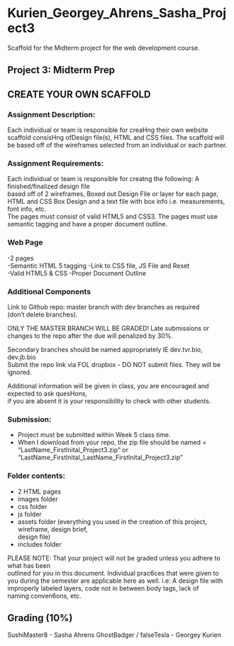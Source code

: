 # Kurien_Georgey_Ahrens_Sasha_Project3
Scaffold for the Midterm project for the web development course.

## Project	3:	Midterm	Prep
## CREATE	YOUR	OWN	SCAFFOLD	

### Assignment	Description:	
Each	individual	or	team	is	responsible	for	creaHng	their	own	website	scaffold	consisHng	ofDesign	file(s),	HTML	and	CSS	files.
The	scaffold	will	be	based	off	of	the	wireframes	selected	from an	individual	or	each	partner.

### Assignment	Requirements:

  Each	individual	or	team	is	responsible	for	creatng	the	following:	A	finished/finalized	design	file	
  based	off	of	2	wireframes,	Boxed	out	Design	File	or	layer	for	each	page,	HTML	and	CSS	Box	
  Design	and	a	text	file	with	box	info	i.e.	measurements,	font	info,	etc.	
  The	pages	must	consist	of	valid	HTML5	and	CSS3.	The	pages	must	use	semantic	tagging	and	
  have	a	proper	document	outline.	


### Web	Page

  -2	pages	
  -Semantic	HTML	5	tagging	
  -Link	to	CSS	file,	JS	File	and	Reset	
  -Valid	HTML5	&	CSS	
  -Proper	Document	Outline	

### Additional	Components	

  Link to	Github	repo:	master	branch	with	dev	branches	as	required	
  (don’t	delete	branches).	
  
  
  
ONLY	THE	MASTER	BRANCH	WILL	BE	GRADED!	Late	submissions	or	changes	to	the	repo	after
the	due	will	penalized	by	30%.

Secondary	branches	should	be	named	appropriately	IE	dev.tvr.bio,	dev.jb.bio	
Submit	the	repo	link	via	FOL	dropbox	-	DO	NOT	submit	files.	They	will	be	ignored.	

Additional	information	will	be	given	in	class,	you	are	encouraged	and	expected	to	ask	quesHons,	
if	you	are	absent	it	is	your	responsibility	to	check	with	other	students.	



### Submission:	
  -	Project	must	be	submitted	within	Week	5	class	time.
  -	When	I	download	from	your	repo,	the	zip	file	should	be	named	=	
  “LastName_FirstInital_Project3.zip”	or	“LastName_FirstInital_LastName_FirstInital_Project3.zip”

### Folder	contents:
  -	2	HTML	pages
  -	images	folder
  -	css	folder
  -	js	folder
  -	assets	folder	(everything	you	used	in	the	creation	of	this	project,	wireframe,	design	brief,	
    design	file)
  -	includes	folder	

PLEASE	NOTE:	That	your	project	will	not	be	graded	unless	you	adhere	to	what	has	been	
outlined	for	you	in	this	document.	Individual	prac6ces	that	were	given	to	you	during	the	
semester	are	applicable	here	as	well.
i.e:	A	design	file	with	improperly	labeled	layers,	code	not	in	between	body	tags,	lack	of	
naming	conven6ons,	etc.	

## Grading	(10%)


SushiMaster8 - Sasha Ahrens
GhostBadger / falseTesla - Georgey Kurien
